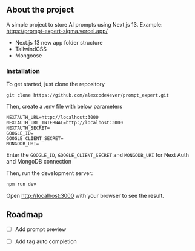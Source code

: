 ## About the project

A simple project to store AI prompts using Next.js 13. 
Example: 
https://prompt-expert-sigma.vercel.app/



- Next.js 13 new app folder structure
- TailwindCSS
- Mongoose


### Installation
To get started, just clone the repository

```
git clone https://github.com/alexcode4ever/prompt_expert.git
```

Then, create a .env file with below parameters

```
NEXTAUTH_URL=http://localhost:3000
NEXTAUTH_URL_INTERNAL=http://localhost:3000
NEXTAUTH_SECRET=
GOOGLE_ID=
GOOGLE_CLIENT_SECRET=
MONGODB_URI=
```
Enter the `GOOGLE_ID`, `GOOGLE_CLIENT_SECRET` and `MONGODB_URI` for Next Auth and MongoDB connection

Then, run the development server:

```bash
npm run dev
```

Open [http://localhost:3000](http://localhost:3000) with your browser to see the result.

<!-- ROADMAP -->
## Roadmap

- [ ] Add prompt preview
- [ ] Add tag auto completion


